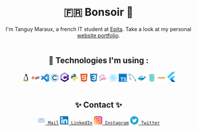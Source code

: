 <div align="center">
    <h1> 🇫🇷 Bonsoir 👋 </h1>
    I'm Tanguy Maraux, a french IT student at <a href="https://github.com/epita">Epita</a>.
    Take a look at my personal <a href="https://tanguymaraux.com/">website portfolio</a>.
    <br/>
    <br/>
</div>

<div align="center">
    <h2>🔧 Technologies I'm using :</h2>
    <code><img width="22" src="./src/linux.svg" /></code>
    <code><img width="22" src="./src/git.svg" /></code>
    <code><img width="22" src="./src/vscode.svg" /></code>
    <code><img width="22" src="./src/c.svg" /></code>
    <code><img width="22" src="./src/csharp.svg" /></code>
    <code><img width="22" src="./src/python.svg" /></code>
    <code><img width="22" src="./src/html.svg" /></code>
    <code><img width="22" src="./src/css.svg" /></code>
    <code><img width="22" src="./src/sass.svg" /></code>
    <code><img width="22" src="./src/react.svg" /></code>
    <code><img width="22" src="./src/typescript.svg" /></code>
    <code><img width="22" src="./src/mysql.svg" /></code>
    <code><img width="22" src="./src/docker.svg" /></code>
    <code><img width="22" src="./src/go.svg" /></code>
    <code><img width="22" height="22" src="./src/bitcoin.svg" /></code>
    <code><img width="22" src="./src/flutter.svg" /></code>
    <br/>
    <br/>
</div>

<div align="center">
<h2>✨ Contact ✨</h2>
    <code><a href="mailto:tanguy.maraux@gmail.com" title="Email"><img width="22" src="./src/mail.svg"> Mail</a></code>
    <code><a href="https://www.linkedin.com/in/tanguy-maraux-1555041b0/" title="LinkedIn Profile"><img width="22" src="./src/linkedin.svg"> LinkedIn</a></code>
    <code><a href="https://www.instagram.com/guytanlalegende/" title="Instagram Profile"><img width="22" src="./src/instagram.svg"> Instagram</a></code>
    <code><a href="https://twitter.com/Guytanlalegende" title="Twitter Profile"><img width="22" src="./src/twitter.svg"> Twitter</a></code>
</div>